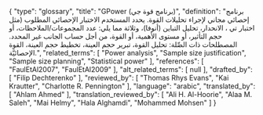 {
    "type": "glossary",
    "title": "GPower (برنامج قوة جي)",
    "definition": "برنامج إحصائي مجاني لإجراء تحليلات القوة. يحدد المستخدم الاختبار الإحصائي المطلوب (مثل اختبار تي ، الانحدار، تحليل التباين (أنوفا)، وثلاثة مما يلي: عدد المجموعات/الملاحظات، أو حجم التأثير، أو مستوى الأهمية، أو القوة، من أجل حساب الجانب غير المحدد.  المصطلحات ذات الصِّلة: تحليل القوة، تبرير حجم العينة، تخطيط حجم العينة، القوة الإحصائيَّة.",
    "related_terms": [
        "Power analysis",
        "Sample size justification",
        "Sample size planning",
        "Statistical power"
    ],
    "references": [
        "FaulEtAl2007",
        "FaulEtAl2009"
    ],
    "alt_related_terms": [
        null
    ],
    "drafted_by": [
        "Filip Dechterenko"
    ],
    "reviewed_by": [
        "Thomas Rhys Evans",
        "Kai Krautter",
        "Charlotte R. Pennington"
    ],
    "language": "arabic",
    "translated_by": [
        "Ahlam Ahmed"
    ],
    "translation_reviewed_by": [
        "Ali H. Al-Hoorie",
        "Alaa M. Saleh",
        "Mai Helmy",
        "Hala Alghamdi",
        "Mohammed Mohsen"
    ]
}
